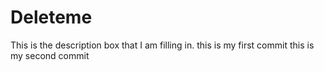 # Deleteme
This is the description box that I am filling in.
this is my first commit
this is my second commit
